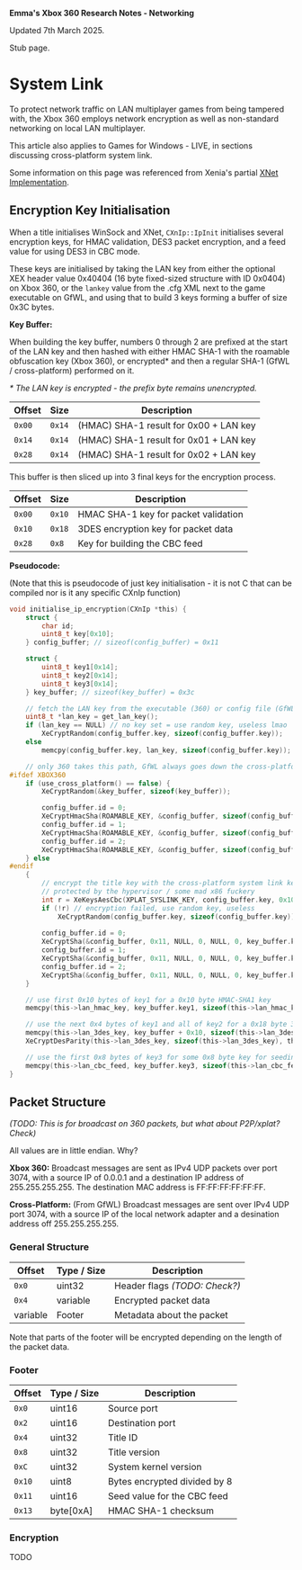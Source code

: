**Emma's Xbox 360 Research Notes - Networking**

Updated 7th March 2025.

Stub page.

# System Link

To protect network traffic on LAN multiplayer games from being tampered with,
the Xbox 360 employs network encryption as well as non-standard networking on
local LAN multiplayer.

This article also applies to Games for Windows - LIVE, in sections discussing
cross-platform system link.

Some information on this page was referenced from Xenia's partial
[XNet Implementation](https://github.com/xenia-project/xenia/blob/systemlink/src/xenia/kernel/xnet.cc).

## Encryption Key Initialisation

When a title initialises WinSock and XNet, `CXnIp::IpInit` initialises several
encryption keys, for HMAC validation, DES3 packet encryption, and a feed value
for using DES3 in CBC mode.

These keys are initialised by taking the LAN key from either the optional XEX
header value 0x40404 (16 byte fixed-sized structure with ID 0x0404) on Xbox 360,
or the `lankey` value from the .cfg XML next to the game executable on GfWL,
and using that to build 3 keys forming a buffer of size 0x3C bytes.

**Key Buffer:**

When building the key buffer, numbers 0 through 2 are prefixed at the start of
the LAN key and then hashed with either HMAC SHA-1 with the roamable obfuscation
key (Xbox 360), or encrypted* and then a regular SHA-1 (GfWL / cross-platform)
performed on it.

*\* The LAN key is encrypted - the prefix byte remains unencrypted.*

| Offset | Size   | Description                            |
| ------ | ------ | -------------------------------------- |
| `0x00` | `0x14` | (HMAC) SHA-1 result for 0x00 + LAN key |
| `0x14` | `0x14` | (HMAC) SHA-1 result for 0x01 + LAN key |
| `0x28` | `0x14` | (HMAC) SHA-1 result for 0x02 + LAN key |

This buffer is then sliced up into 3 final keys for the encryption process.

| Offset | Size   | Description                          |
| ------ | ------ | ------------------------------------ |
| `0x00` | `0x10` | HMAC SHA-1 key for packet validation |
| `0x10` | `0x18` | 3DES encryption key for packet data  |
| `0x28` | `0x8`  | Key for building the CBC feed        |

**Pseudocode:**

(Note that this is pseudocode of just key initialisation - it is not C that can
be compiled nor is it any specific CXnIp function)

```c
void initialise_ip_encryption(CXnIp *this) {
    struct {
        char id;
        uint8_t key[0x10]; 
    } config_buffer; // sizeof(config_buffer) = 0x11

    struct {
        uint8_t key1[0x14];
        uint8_t key2[0x14];
        uint8_t key3[0x14];
    } key_buffer; // sizeof(key_buffer) = 0x3c

    // fetch the LAN key from the executable (360) or config file (GfWL)
    uint8_t *lan_key = get_lan_key();
    if (lan_key == NULL) // no key set = use random key, useless lmao
        XeCryptRandom(config_buffer.key, sizeof(config_buffer.key));
    else
        memcpy(config_buffer.key, lan_key, sizeof(config_buffer.key));

    // only 360 takes this path, GfWL always goes down the cross-platform path
#ifdef XBOX360
    if (use_cross_platform() == false) {
        XeCryptRandom(&key_buffer, sizeof(key_buffer));

        config_buffer.id = 0;
        XeCryptHmacSha(ROAMABLE_KEY, &config_buffer, sizeof(config_buffer), NULL, 0, NULL, 0, key_buffer.key1, 0x14);
        config_buffer.id = 1;
        XeCryptHmacSha(ROAMABLE_KEY, &config_buffer, sizeof(config_buffer), NULL, 0, NULL, 0, key_buffer.key2, 0x14);
        config_buffer.id = 2;
        XeCryptHmacSha(ROAMABLE_KEY, &config_buffer, sizeof(config_buffer), NULL, 0, NULL, 0, key_buffer.key3, 0x14);
    } else
#endif
    {
        // encrypt the title key with the cross-platform system link key,
        // protected by the hypervisor / some mad x86 fuckery
        int r = XeKeysAesCbc(XPLAT_SYSLINK_KEY, config_buffer.key, 0x10, config_buffer.key, &key_buffer /*this is IV, what?*/, ENCRYPT);
        if (!r) // encryption failed, use random key, useless
            XeCryptRandom(config_buffer.key, sizeof(config_buffer.key))
        
        config_buffer.id = 0;
        XeCryptSha(&config_buffer, 0x11, NULL, 0, NULL, 0, key_buffer.key1, 0x14);
        config_buffer.id = 1;
        XeCryptSha(&config_buffer, 0x11, NULL, 0, NULL, 0, key_buffer.key2, 0x14);
        config_buffer.id = 2;
        XeCryptSha(&config_buffer, 0x11, NULL, 0, NULL, 0, key_buffer.key3, 0x14);
    }

    // use first 0x10 bytes of key1 for a 0x10 byte HMAC-SHA1 key
    memcpy(this->lan_hmac_key, key_buffer.key1, sizeof(this->lan_hmac_key)); // 0x10

    // use the next 0x4 bytes of key1 and all of key2 for a 0x18 byte 3DES key
    memcpy(this->lan_3des_key, key_buffer + 0x10, sizeof(this->lan_3des_key)); // 0x18
    XeCryptDesParity(this->lan_3des_key, sizeof(this->lan_3des_key), this->lan_3des_key);

    // use the first 0x8 bytes of key3 for some 0x8 byte key for seeding CBC mode
    memcpy(this->lan_cbc_feed, key_buffer.key3, sizeof(this->lan_cbc_feed)); // 0x8
}
```

## Packet Structure

*(TODO: This is for broadcast on 360 packets, but what about P2P/xplat? Check)*

All values are in little endian. Why?

**Xbox 360:** Broadcast messages are sent as IPv4 UDP packets over port 3074,
with a source IP of 0.0.0.1 and a destination IP address of 255.255.255.255.
The destination MAC address is FF:FF:FF:FF:FF:FF.

**Cross-Platform:** (From GfWL) Broadcast messages are sent over IPv4 UDP
port 3074, with a source IP of the local network adapter and a desination
address off 255.255.255.255.

### General Structure

| Offset   | Type / Size | Description                   |
| -------- | ----------- | ----------------------------- |
| `0x0`    | uint32      | Header flags *(TODO: Check?)* |
| `0x4`    | variable    | Encrypted packet data         |
| variable | Footer      | Metadata about the packet     |

Note that parts of the footer will be encrypted depending on the length of the
packet data.

### Footer

| Offset | Type / Size | Description                   |
| ------ | ----------- | ----------------------------- |
| `0x0`  | uint16      | Source port                   |
| `0x2`  | uint16      | Destination port              |
| `0x4`  | uint32      | Title ID                      |
| `0x8`  | uint32      | Title version                 |
| `0xC`  | uint32      | System kernel version         |
| `0x10` | uint8       | Bytes encrypted divided by 8  |
| `0x11` | uint16      | Seed value for the CBC feed   |
| `0x13` | byte[0xA]   | HMAC SHA-1 checksum           |

### Encryption

TODO
